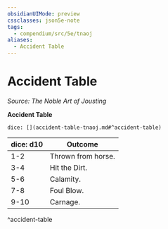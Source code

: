 ```yaml
---
obsidianUIMode: preview
cssclasses: json5e-note
tags:
  - compendium/src/5e/tnaoj
aliases:
  - Accident Table
---
```

# Accident Table
*Source: The Noble Art of Jousting* 

**Accident Table**

`dice: [](accident-table-tnaoj.md#^accident-table)`

| dice: d10 | Outcome |
|-----------|---------|
| 1-2 | Thrown from horse. |
| 3-4 | Hit the Dirt. |
| 5-6 | Calamity. |
| 7-8 | Foul Blow. |
| 9-10 | Carnage. |
^accident-table
